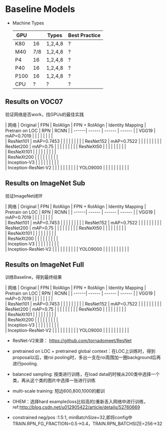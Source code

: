 # Baseline Models

* Machine Types

  | GPU | | Types | Best Practice |
  | ------| ------ | ------ | ------ |
  | K80	| 16 | 1,2,4,8 | ? |
  | M40	| 7/8	| 1,2,4,8 | ? |
  | P4	| 16	| 1,2,4,8 | ? |
  | P40	| 16	| 1,2,4,8	| ? |
  | P100	| 16	| 1,2,4,8	| ? |
  | CPU | ? | ? | ? |


## Results on VOC07
验证网络是否work，找GPUs的最佳实践

| 网络 | Original | FPN | RoIAlign | FPN + RoIAlign | Identity Mapping | Pretrain on LOC | RPN | RCNN |
| ------| ------ | ------ | ------ |
| VGG19	| mAP=0.7019 | | | | | | | | 	 	 	 	 
| ResNet101 | mAP=0.7453 | | | | | | | |
| ResNet152	| mAP=0.7522 | | | | | |  | |
| ResNet200	| mAP=0.75 | | | | | | |  |
| ResNeXt50  | | | | | | | | | 	 	 	 	 	 	 	 	 
| ResNeXt101 | | | | | | | | | 	 	 	 	 	 	 
| ResNeXt200 | | | | | | | | |	 	 	 	 	 	 
| Inception-V3 | | | | | | | | | 	 	 	 	 	 	 	 
| Inception-ResNet-V2	 | | | | | | | | |
| YOLO9000 | | | | | | | | | |

## Results on ImageNet Sub
  验证ImageNet闭环


| 网络 | Original | FPN | RoIAlign | FPN + RoIAlign | Identity Mapping | Pretrain on LOC | RPN | RCNN |
| ------| ------ | ------ | ------ |
| VGG19	| mAP=0.7019 | | | | | | | | 	 	 	 	 
| ResNet101 | mAP=0.7453 | | | | | | | |
| ResNet152	| mAP=0.7522 | | | | | |  | |
| ResNet200	| mAP=0.75 | | | | | | |  |
| ResNeXt50  | | | | | | | | | 	 	 	 	 	 	 	 	 
| ResNeXt101 | | | | | | | | | 	 	 	 	 	 	 
| ResNeXt200 | | | | | | | | |	 	 	 	 	 	 
| Inception-V3 | | | | | | | | | 	 	 	 	 	 	 	 
| Inception-ResNet-V2	 | | | | | | | | |
| YOLO9000 | | | | | | | | | |

## Results on ImageNet Full
训练Baseline，得到最终结果

| 网络 | Original | FPN | RoIAlign | FPN + RoIAlign | Identity Mapping | Pretrain on LOC | RPN | RCNN |
| ------| ------ | ------ | ------ |
| VGG19	| mAP=0.7019 | | | | | | | | 	 	 	 	 
| ResNet101 | mAP=0.7453 | | | | | | | |
| ResNet152	| mAP=0.7522 | | | | | |  | |
| ResNet200	| mAP=0.75 | | | | | | |  |
| ResNeXt50  | | | | | | | | | 	 	 	 	 	 	 	 	 
| ResNeXt101 | | | | | | | | | 	 	 	 	 	 	 
| ResNeXt200 | | | | | | | | |	 	 	 	 	 	 
| Inception-V3 | | | | | | | | | 	 	 	 	 	 	 	 
| Inception-ResNet-V2	 | | | | | | | | |
| YOLO9000 | | | | | | | | | |


* ResNet-V2来源：
https://github.com/tornadomeet/ResNet

* pretrained on LOC + pretrained global context：在LOC上训练时，得到proposal以后，做roi pooling时，多出一支在roi周围加一圈background后再进行pooling.
* balanced sampling: 按类进行训练，在load data的时候从200类中选择一个类，再从这个类的图片中选择一张进行训练
* multi-scale training: 短边600,800,1000的都训
* OHEM：选择hard example(loss比较高的)重新丢入网络中进行训练，ref:http://blog.csdn.net/u012905422/article/details/52760669
* constrained neg/pos :1.5:1, minBatchSize=32,即将config中TRAIN.RPN_FG_FRACTION=0.5->0.4，TRAIN.RPN_BATCHSIZE=256->32

